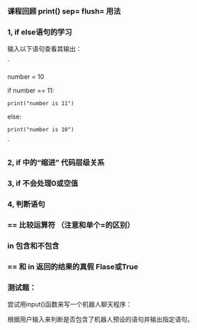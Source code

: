 ### 课程回顾 print() sep= flush= 用法

### 1, if else语句的学习

输入以下语句查看其输出：

`

number = 10

if number == 11:

    print("number is 11")

else:

    print("number is 10")
`

### 2, if 中的“缩进” 代码层级关系
        
### 3, if 不会处理0或空值

### 4, 判断语句
### == 比较运算符 （注意和单个=的区别）

### in 包含和不包含 

### == 和 in 返回的结果的真假 Flase或True

### 测试题：

尝试用input()函数来写一个机器人聊天程序：

根据用户输入来判断是否包含了机器人预设的语句并输出指定语句。
